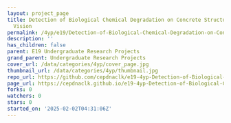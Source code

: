 ```yaml
---
layout: project_page
title: Detection of Biological Chemical Degradation on Concrete Structures Using Computer
  Vision
permalink: /4yp/e19/Detection-of-Biological-Chemical-Degradation-on-Concrete-Structures-Using-Computer-Vision/
description: ''
has_children: false
parent: E19 Undergraduate Research Projects
grand_parent: Undergraduate Research Projects
cover_url: /data/categories/4yp/cover_page.jpg
thumbnail_url: /data/categories/4yp/thumbnail.jpg
repo_url: https://github.com/cepdnaclk/e19-4yp-Detection-of-Biological-Chemical-Degradation-on-Concrete-Structures-Using-Computer-Vision
page_url: https://cepdnaclk.github.io/e19-4yp-Detection-of-Biological-Chemical-Degradation-on-Concrete-Structures-Using-Computer-Vision
forks: 0
watchers: 0
stars: 0
started_on: '2025-02-02T04:31:06Z'
---
```



